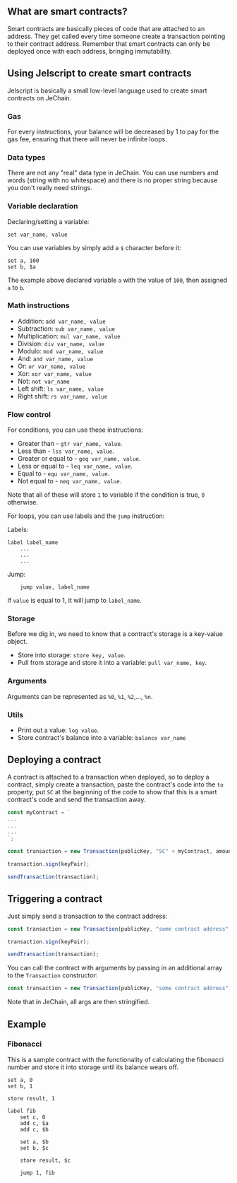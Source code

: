 ## What are smart contracts?
Smart contracts are basically pieces of code that are attached to an address. They get called every time someone create a transaction pointing to their contract address. Remember that smart contracts can only be deployed once with each address, bringing immutability.

## Using Jelscript to create smart contracts
Jelscript is basically a small low-level language used to create smart contracts on JeChain.

### Gas
For every instructions, your balance will be decreased by 1 to pay for the gas fee, ensuring that there will never be infinite loops.

### Data types
There are not any "real" data type in JeChain. You can use numbers and words (string with no whitespace) and there is no proper string because you don't really need strings.

### Variable declaration
Declaring/setting a variable:
```
set var_name, value
```

You can use variables by simply add a `$` character before it:
```
set a, 100
set b, $a
```

The example above declared variable `a` with the value of `100`, then assigned `a` to `b`.

### Math instructions
* Addition: `add var_name, value`
* Subtraction: `sub var_name, value`
* Multiplication: `mul var_name, value`
* Division: `div var_name, value`
* Modulo: `mod var_name, value`
* And: `and var_name, value`
* Or: `or var_name, value`
* Xor: `xor var_name, value`
* Not: `not var_name`
* Left shift: `ls var_name, value`
* Right shift: `rs var_name, value`


### Flow control
For conditions, you can use these instructions:
* Greater than - `gtr var_name, value`.
* Less than - `lss var_name, value`.
* Greater or equal to - `geq var_name, value`.
* Less or equal to - `leq var_name, value`.
* Equal to - `equ var_name, value`.
* Not equal to - `neq var_name, value`.

Note that all of these will store `1` to variable if the condition is true, `0` otherwise.

For loops, you can use labels and the `jump` instruction:

Labels:
```
label label_name
	...
	...
	...
```

Jump:
```
	jump value, label_name
```

If `value` is equal to 1, it will jump to `label_name`.

### Storage
Before we dig in, we need to know that a contract's storage is a key-value object.

* Store into storage: `store key, value`.
* Pull from storage and store it into a variable: `pull var_name, key`.

### Arguments
Arguments can be represented as `%0`, `%1`, `%2`,..., `%n`.

### Utils
* Print out a value: `log value`.
* Store contract's balance into a variable: `balance var_name`

## Deploying a contract
A contract is attached to a transaction when deployed, so to deploy a contract, simply create a transaction, paste the contract's code into the `to` property, put `SC` at the beginning of the code to show that this is a smart contract's code and send the transaction away.

```js
const myContract = `
...
...
...
`;

const transaction = new Transaction(publicKey, "SC" + myContract, amount, gas);

transaction.sign(keyPair);

sendTransaction(transaction);
```

## Triggering a contract
Just simply send a transaction to the contract address:
```js
const transaction = new Transaction(publicKey, "some contract address", amount, gas);

transaction.sign(keyPair);

sendTransaction(transaction);
```

You can call the contract with arguments by passing in an additional array to the `Transaction` constructor:
```js
const transaction = new Transaction(publicKey, "some contract address", amount, gas, ["arg1", "arg2", "arg3"]);
```

Note that in JeChain, all args are then stringified.

## Example
### Fibonacci
This ís a sample contract with the functionality of calculating the fibonacci number and store it into storage until its balance wears off.
```
set a, 0
set b, 1

store result, 1

label fib
    set c, 0
    add c, $a
    add c, $b
    
    set a, $b
    set b, $c

    store result, $c

    jump 1, fib
```

